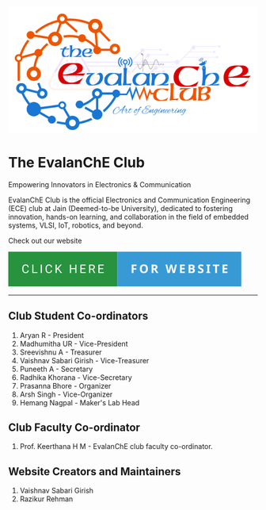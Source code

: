![logo](logo.png)

# The EvalanChE Club 

Empowering Innovators in Electronics & Communication

EvalanChE Club is the official Electronics and Communication Engineering (ECE) club at Jain (Deemed-to-be University), dedicated to fostering innovation, hands-on learning, and collaboration in the field of embedded systems, VLSI, IoT, robotics, and beyond.

Check out our website 

[![website](badge.svg)](https://evalancheclub.in/)

---  

## Club Student Co-ordinators

1. Aryan R - President
2. Madhumitha UR - Vice-President 
3. Sreevishnu A - Treasurer 
4. Vaishnav Sabari Girish - Vice-Treasurer
5. Puneeth A - Secretary
6. Radhika Khorana - Vice-Secretary
7. Prasanna Bhore - Organizer
8. Arsh Singh - Vice-Organizer 
9. Hemang Nagpal - Maker's Lab Head 

## Club Faculty Co-ordinator 

1. Prof. Keerthana H M - EvalanChE club faculty co-ordinator. 

## Website Creators and Maintainers

1. Vaishnav Sabari Girish 
2. Razikur Rehman

